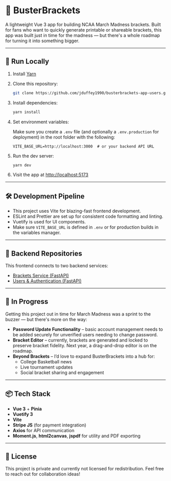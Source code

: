 # 🏀 BusterBrackets

A lightweight Vue 3 app for building NCAA March Madness brackets. Built for fans who want to quickly generate printable or shareable brackets, this app was built just in time for the madness — but there's a whole roadmap for turning it into something bigger.

---

## 🚀 Run Locally

1. Install [Yarn](https://classic.yarnpkg.com/lang/en/docs/install/)
2. Clone this repository:
   ```bash
   git clone https://github.com/jduffey1990/busterbrackets-app-users.git
   ```
3. Install dependencies:
   ```bash
   yarn install
   ```
4. Set environment variables:

   Make sure you create a `.env` file (and optionally a `.env.production` for deployment) in the root folder with the following:

   ```
   VITE_BASE_URL=http://localhost:3000  # or your backend API URL
   ```

5. Run the dev server:
   ```bash
   yarn dev
   ```

6. Visit the app at [http://localhost:5173](http://localhost:5173)

---

## 🛠️ Development Pipeline

- This project uses Vite for blazing-fast frontend development.
- ESLint and Prettier are set up for consistent code formatting and linting.
- Vuetify is used for UI components.
- Make sure `VITE_BASE_URL` is defined in `.env` or for production builds in the variables manager.

---

## 🔗 Backend Repositories

This frontend connects to two backend services:

- [Brackets Service (FastAPI)](https://github.com/jduffey1990/busterbrackets-app-brackets)
- [Users & Authentication (FastAPI)](https://github.com/jduffey1990/busterbrackets-app-users)

---

## 🧠 In Progress

Getting this project out in time for March Madness was a sprint to the buzzer — but there's more on the way:

- **Password Update Functionality** – basic account management needs to be added securely for unverified users needing to change password.
- **Bracket Editor** – currently, brackets are generated and locked to preserve bracket fidelity. Next year, a drag-and-drop editor is on the roadmap.
- **Beyond Brackets** – I’d love to expand BusterBrackets into a hub for:
  - College Basketball news
  - Live tournament updates
  - Social bracket sharing and engagement

---

## 📦 Tech Stack

- **Vue 3** + **Pinia**
- **Vuetify 3**
- **Vite**
- **Stripe JS** (for payment integration)
- **Axios** for API communication
- **Moment.js**, **html2canvas**, **jspdf** for utility and PDF exporting

---

## 📃 License

This project is private and currently not licensed for redistribution. Feel free to reach out for collaboration ideas!

